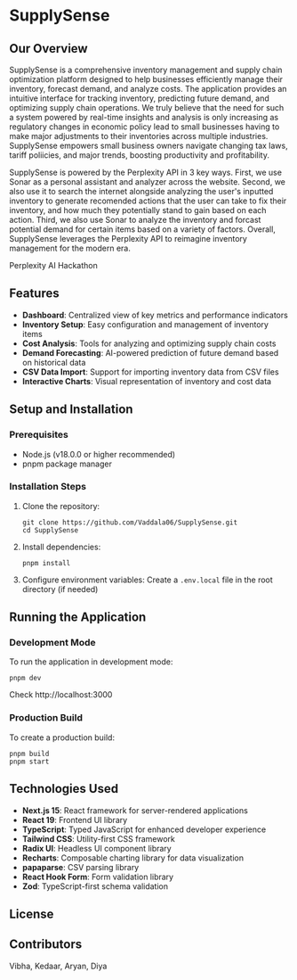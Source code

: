 # SupplySense

## Our Overview
SupplySense is a comprehensive inventory management and supply chain optimization platform designed to help businesses efficiently manage their inventory, forecast demand, and analyze costs. The application provides an intuitive interface for tracking inventory, predicting future demand, and optimizing supply chain operations. We truly believe that the need for such a system powered by real-time insights and analysis is only increasing as regulatory changes in economic policy lead to small businesses having to make major adjustments to their inventories across multiple industries. SupplySense empowers small business owners navigate changing tax laws, tariff poliicies, and major trends, boosting productivity and profitability. 

SupplySense is powered by the Perplexity API in 3 key ways. First, we use Sonar as a personal assistant and analyzer across the website. Second, we also use it to search the internet alongside analyzing the user's inputted inventory to generate recomended actions that the user can take to fix their inventory, and how much they potentially stand to gain based on each action. Third, we also use Sonar to analyze the inventory and forcast potential demand for certain items based on a variety of factors. Overall, SupplySense leverages the Perplexity API to reimagine inventory management for the modern era. 

Perplexity AI Hackathon

## Features
- **Dashboard**: Centralized view of key metrics and performance indicators
- **Inventory Setup**: Easy configuration and management of inventory items
- **Cost Analysis**: Tools for analyzing and optimizing supply chain costs
- **Demand Forecasting**: AI-powered prediction of future demand based on historical data
- **CSV Data Import**: Support for importing inventory data from CSV files
- **Interactive Charts**: Visual representation of inventory and cost data

## Setup and Installation

### Prerequisites
- Node.js (v18.0.0 or higher recommended)
- pnpm package manager

### Installation Steps
1. Clone the repository:
   ```
   git clone https://github.com/Vaddala06/SupplySense.git
   cd SupplySense
   ```

2. Install dependencies:
   ```
   pnpm install
   ```

3. Configure environment variables:
   Create a `.env.local` file in the root directory (if needed)

## Running the Application

### Development Mode
To run the application in development mode:
```
pnpm dev
```
Check http://localhost:3000

### Production Build
To create a production build:
```
pnpm build
pnpm start
```


## Technologies Used
- **Next.js 15**: React framework for server-rendered applications
- **React 19**: Frontend UI library
- **TypeScript**: Typed JavaScript for enhanced developer experience
- **Tailwind CSS**: Utility-first CSS framework
- **Radix UI**: Headless UI component library
- **Recharts**: Composable charting library for data visualization
- **papaparse**: CSV parsing library
- **React Hook Form**: Form validation library
- **Zod**: TypeScript-first schema validation

## License


## Contributors
Vibha, Kedaar, Aryan, Diya
